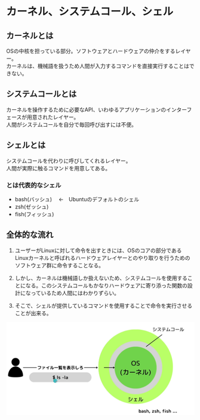 # **カーネル、システムコール、シェル**
## **カーネルとは**
OSの中核を担っている部分。ソフトウェアとハードウェアの仲介をするレイヤー。  
カーネルは、機械語を扱うため人間が入力するコマンドを直接実行することはできない。

## **システムコールとは**
カーネルを操作するために必要なAPI、いわゆるアプリケーションのインターフェースが用意されたレイヤー。  
人間がシステムコールを自分で毎回呼び出すには不便。

## **シェルとは**
システムコールを代わりに呼びしてくれるレイヤー。  
人間が実際に触るコマンドを用意してある。  
### **とは代表的なシェル**
- bash(バッシュ)　 ←　Ubuntuのデフォルトのシェル
- zsh(ゼッシュ)
- fish(フィッシュ)


## 全体的な流れ
1. ユーザーがLinuxに対して命令を出すときには、OSのコアの部分であるLinuxカーネルと呼ばれるハードウェアレイヤーとのやり取りを行うためのソフトウェア群に命令することなる。  
  
2. しかし、カーネルは機械語しか扱えないため、システムコールを使用することになる。このシステムコールもかなりハードウェアに寄り添った関数の設計になっているため人間にはわかりずらい。  
  
3. そこで、シェルが提供しているコマンドを使用することで命令を実行させることが出来る。

![alt text](./img/image.png)
